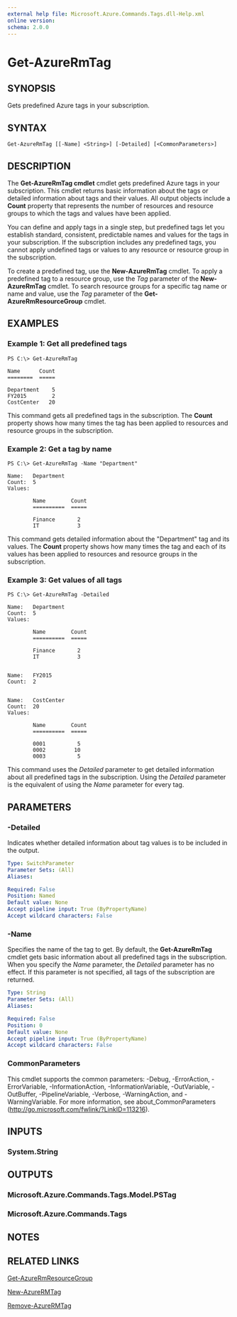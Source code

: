 ```yaml
---
external help file: Microsoft.Azure.Commands.Tags.dll-Help.xml
online version:
schema: 2.0.0
---
```


# Get-AzureRmTag

## SYNOPSIS
Gets predefined Azure tags in your subscription.

## SYNTAX

```
Get-AzureRmTag [[-Name] <String>] [-Detailed] [<CommonParameters>]
```

## DESCRIPTION
The **Get-AzureRmTag cmdlet** cmdlet gets predefined Azure tags in your subscription.
This cmdlet returns basic information about the tags or detailed information about tags and their values.
All output objects include a **Count** property that represents the number of resources and resource groups to which the tags and values have been applied.

You can define and apply tags in a single step, but predefined tags let you establish standard, consistent, predictable names and values for the tags in your subscription.
If the subscription includes any predefined tags, you cannot apply undefined tags or values to any resource or resource group in the subscription.

To create a predefined tag, use the **New-AzureRmTag** cmdlet.
To apply a predefined tag to a resource group, use the *Tag* parameter of the **New-AzureRmTag** cmdlet.
To search resource groups for a specific tag name or name and value, use the *Tag* parameter of the **Get-AzureRmResourceGroup** cmdlet.

## EXAMPLES

### Example 1: Get all predefined tags
```
PS C:\> Get-AzureRmTag

Name      Count
========  =====

Department    5
FY2015        2
CostCenter   20
```

This command gets all predefined tags in the subscription.
The **Count** property shows how many times the tag has been applied to resources and resource groups in the subscription.

### Example 2: Get a tag by name
```
PS C:\> Get-AzureRmTag -Name "Department"

Name:   Department
Count:  5
Values:

        Name        Count
        ==========  =====

        Finance       2
        IT            3
```

This command gets detailed information about the "Department" tag and its values.
The **Count** property shows how many times the tag and each of its values has been applied to resources and resource groups in the subscription.

### Example 3: Get values of all tags
```
PS C:\> Get-AzureRmTag -Detailed

Name:   Department
Count:  5
Values:

        Name        Count
        ==========  =====

        Finance       2
        IT            3


Name:   FY2015
Count:  2


Name:   CostCenter
Count:  20
Values:

        Name        Count
        ==========  =====

        0001          5
        0002         10
        0003          5
```

This command uses the *Detailed* parameter to get detailed information about all predefined tags in the subscription.
Using the *Detailed* parameter is the equivalent of using the *Name* parameter for every tag.

## PARAMETERS

### -Detailed
Indicates whether detailed information about tag values is to be included in the output.

```yaml
Type: SwitchParameter
Parameter Sets: (All)
Aliases:

Required: False
Position: Named
Default value: None
Accept pipeline input: True (ByPropertyName)
Accept wildcard characters: False
```

### -Name
Specifies the name of the tag to get.
By default, the **Get-AzureRmTag** cmdlet gets basic information about all predefined tags in the subscription.
When you specify the *Name* parameter, the *Detailed* parameter has no effect.
If this parameter is not specified, all tags of the subscription are returned.

```yaml
Type: String
Parameter Sets: (All)
Aliases:

Required: False
Position: 0
Default value: None
Accept pipeline input: True (ByPropertyName)
Accept wildcard characters: False
```

### CommonParameters
This cmdlet supports the common parameters: -Debug, -ErrorAction, -ErrorVariable, -InformationAction, -InformationVariable, -OutVariable, -OutBuffer, -PipelineVariable, -Verbose, -WarningAction, and -WarningVariable. For more information, see about_CommonParameters (http://go.microsoft.com/fwlink/?LinkID=113216).

## INPUTS

### System.String

## OUTPUTS

### Microsoft.Azure.Commands.Tags.Model.PSTag
### Microsoft.Azure.Commands.Tags

## NOTES

## RELATED LINKS

[Get-AzureRmResourceGroup](https://docs.microsoft.com/powershell/module/azurerm.resources/get-azurermresourcegroup)

[New-AzureRMTag](./New-AzureRmTag.md)

[Remove-AzureRMTag](./Remove-AzureRmTag.md)

